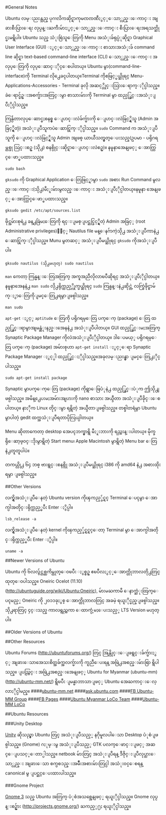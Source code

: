 #﻿General Notes

Ubuntu လမ္းညႊန္သည္ ပုဂၢလိကဆိုင္ရာကုမၸၸဏီႏွင့္ေသာ္လည္းေကာင္း အျခားစီးပြားေရး လုပ္ငန္းႀကီးမ်ားႏွင့္ေသာ္လည္းေကာင္း စီးပြားေရးအရသက္ဆိုင္မႈမရွိပါ။
Ubuntu သည္ သံုးစြဲသူေတြကို Menu အသံုးခ်ရုပ္ပံုဆိုင္ရာ Graphical User Interface  (GUI) ႏွင့္ေသာ္လည္းေကာင္း စာသားအသံုးခ် command line ဆိုင္ရာ text-based command-line interface (CLI) ေသာ္လည္းေကာင္း အလုပ္ေတြကို လုပ္ေဆာင္ႏိုင္ေစပါတယ္။ Ubuntu မွာ(command-line-interface)ကို Terminal လို႕ေခၚပါတယ္။Terminal ကိုစဖြင့္မယ္ဆိုရင္ Menu- Applications-Accessories - Terminal ခုလို အဆင့္တိုင္းသြားေရာက္ႏိုင္ပါသည္။ ခဲေရာင္မ်ဥ္းအစက္မ်ားအတြင္းမွာ စာသားမ်ားကို Terminal မွာ ထည့္သြင္းအသံုးျပဳႏိုင္ပါသည္။

ကြန္ပ်ဴတာလုပ္ေဆာင္မႈစနစ္မွ ေျပာင္းလဲခ်က္မ်ားကို ေျပာင္းလဲခြင့္ရွိသူ (Admin အခြင့္ရွိတဲ့) အသံုးျပဳသူကပဲေဆာင္ရြက္ႏိုင္ပါသည္။ `sudo` Command က အသံုးျပဳသူကို ေျပာင္းလဲခြင့္ရွိသူ Admin အျဖစ္ ယာယီသတ္မွတ္ေပးသည္(ဥပမာ - ပရိုဂရမ္တစ္ခု သြင္းစဥ္ (သို႕) စနစ္ပိုင္းဆိုင္ရာေျပာင္းလဲစဥ္)။ နမူနာအေနျဖင့္ ေအာက္တြင္ေဖာ္ၿပထားသည္။

	sudo bash

`gksudo` ကို Graphical Application ေတြဖြင့္ရာမွာ `sudo` အစား Run Command မွလည္းေကာင္း(သို႕)မီႏူးမ်ားမွလည္းေကာင္း အသံုးျပဳႏိုင္ပါတယ္။နမူနာ အေနျဖင့္ ေအာက္တြင္ေဖာ္ၿပထားသည္။

	gksudo gedit /etc/apt/sources.list

ဖိုင္အမ်ားစုရဲ႕ ခန္႕ခြဲမႈေတြကို ရင္းျမစ္ျပင္ဆင္ခြင့္ရွိတဲ့ Admin  အခြင့္ (root Administrative privileges)ႏွင့္ Nautilus file မန္ေနဂ်ာကဲ့သို႕ အသံုးျပဳကာနဲ႕ ေဆာင္ရြက္ႏိုင္ပါသည္။ Munu မွတဆင့္ အသံုးျပဳမယ္ဆိုရင္ `gksudo` ကိုအသံုးျပဳပါ။

	gksudo nautilus (သို႕မဟုတ္) sudo nautilus

`man` ကေတာ့ ကြန္မန္းေတြအတြက္ အကူအညီလိုလာၿပီဆိုရင္ အသံုးျပဳႏိုင္ပါတယ္။နမူနာအေနနဲ႕ `man sudo` လို႕ရိုက္ထည့္လိုက္မယ္ဆိုရင္ `sudo` ကြန္မန္းနဲ႕ဆိုင္တဲ့
လက္စြဲဖိုင္စာမ်က္ႏွာေတြကိုျမင္ေတြ႕ရမွာျဖစ္ပါသည္။ 

	man sudo

`apt-get`  ႏွင့္ `aptitude` ေတြကို ပရိုဂရမ္ေတြ ပက္ေက့ (package) ေတြ ထည့္သြင္းရာမွာအျမန္ဆံုးနည္းအေနနဲ႕ အသံုးျပဳပါတယ္။ GUI ထည့္သြင္းမႈအတြက္ Synaptic Package Manager ကိုလဲအသံုးျပဳႏိုင္ပါတယ္။ ဒါေပမယ့္ ပရိုဂရမ္ေတြ ပက္ေက့ (package) အမ်ားစုဟာ `apt-get install` ႏွင့္ေရာ Synaptic Package Manager ႏွင့္ပါ ထည့္သြင္းႏိုင္ပါသည္။အခုလမ္းညႊန္မွာ ျမင္ေတြ႕ႏိုင္ပါသည္။

	sudo apt-get install package 

Synaptic မွာပက္ေက့ေတြ (package) ကိုရွာေဖြပံုနဲ႕ ထည့္သြင္းပံုက ဤသို႕ျဖစ္ပါသည္။ အမိန္႕ေပးမႈအမ်ားအျပားကို nano စာသား အယ္ဒီတာ အသံုးျပဳခိုင္းေစပါတယ္။ နာႏိုက
Linux တိုင္းမွာ ရရွိတဲ့ အယ္ဒီတာျဖစ္ပါသည္။ တစ္ခါတရံမွာ Ubuntu မွာပါတဲ့ gedit ထက္အသံုးျပဳရတာပိုလြယ္ပါတယ္။

Menu ဆိုတာကေတာ့ desktop အေပၚဘက္မွာရွိ မီႏူးဘားကို ရည္ညႊန္းပါတယ္။ မိုက္ခရိုေဆာ့ဖ္၀င္းဒိုးမွာရွိတဲ့ Start menu၊ Apple Macintosh မွာရွိတဲ့ Menu bar ေတြနဲ႕တူတူပါပဲ။

တကယ္လို႕ ၆၄ ဘစ္ ဗားရွင္းစနစ္ကို အသံုးျပဳမယ္ဆိုရင္ i386 ကို amd64 နဲ႕ အစားထိုးရမွာ ျဖစ္ပါသည္။

##Other Versions

လက္ရွိအသံုးျပဳေနတဲ့ Ubuntu version ကိုၾကည့္ခ်င္ရင္ Terminal ေပၚမွာ ေအာက္ပါအတိုင္းရိုက္ထည့္ၿပီး Enter ႏွိပ္ပါ။

	lsb_release -a

လက္ရွိအသံုးျပဳေနတဲ့ kernel ကိုၾကည့္ခ်င္ရင္ရင္ေတာ့ Terminal မွာ ေအာက္ပါအတိုင္းရိုက္ထည့္ၿပီး Enter ႏွိပ္ပါ။

	uname -a

##Newer Versions  of Ubuntu 

Ubuntu ကို ၆လလွ်င္တစ္ႀကိမ္ထုတ္ေ၀ၿပီး ႏွစ္စဥ္ ဧၿပီလႏွင့္ေအာက္တိုဘာလတို႕တြင္ ထုတ္ေ၀ပါသည္။ Oneiric Ocelot (11.10) (http://ubuntuguide.org/wiki/Ubuntu:Oneiric), မ်ားမႀကာမီ ေနာက္ဆံုးထြက္ေပၚမည့္ Oneiric ကို ၂၀၁၁ခုႏွစ္ ေအာက္တိုဘာလတြင္ အခမဲ့ ရယူႏိုင္မည္ျဖစ္ပါသည္။သို႕ရာတြင္ ၄င္းသည္ ကာလရွည္ႀကာ ေထာက္ပံ့မႈေပးသည့္ LTS Version မဟုတ္ပါ။

##Older Versions of Ubuntu

##Other Resources 

Ubuntu Forums (http://ubuntuforums.org/) တြင္ အြန္လိုင္းေျဖရွင္းခ်က္မ်ားႏွင့္ အျခားေသာအေသးစိတ္အခ်က္အလက္မ်ားကို ကူညီေပးရန္ အဖြဲ႕အစည္းမ်ားစြာ ရွိပါသည္။
ျပည္တြင္း အဖြဲ႕အစည္းအေနျဖင့္ Ubuntu for Myanmar (ubuntu-mm) (http://ubuntu-mm.net/) ရွိၿပီး ျမန္မာဘာသာျဖင့္ Ubuntu အေႀကာင္းေလ့လာႏိုင္ပါမည္။
####[ubuntu-mm.net](http://ubuntu-mm.net)
####[ask.ubuntu.com](http://ask.ubuntu.com)
####[FB Ubuntu-MM Group](http://fb.com/groups/ubuntu4mm)
####[FB Pages](http://fb.com/ubuntumm)
####[Ubuntu Myanmar LoCo Team](http://wiki.ubuntu.com/MyanmarTeam)
####[Ubuntu-MM LoCo](http://loco.ubuntu.com/teams/ubuntu-mm)

##Ubuntu Resources 

###Unity Desktop

[Unity](http://en.wikipedia.org/wiki/Unity_%28desktop_environment%29) ဆိုသည္မွာ Ubuntu တြင္ အသံုးျပဳသည့္ နဂိုမူလပါေသာ Desktop ပံုစံျဖစ္ပါသည္။ (Gnome) ဂႏုမ္းမွ အသံုးျပဳသည့္ GTK ပလက္ေဖာင္းျဖင့္ အဆင္ေျပသင့္ေတာ္ပါသည္။ netbook မ်ားတြင္ အသံုးျပဳရန္ ဒီဇိုင္းျပဳလုပ္ထားေသာ္လည္း အျခားေသာ စက္ပစၥည္းအမ်ိဳးအစားမ်ားတြင္ပါ အသံုး၀င္ေစရန္ canonical မွ ျပင္ဆင္ေပးထားပါသည္။

###Gnome Project 

[Gnome 3](http://www.gnome.org/) သည္ Ubuntu အတြက္ ပံုစံအသစ္အေနျဖင့္ ရယူႏိုင္ပါသည္။ Gnome လုပ္ငန္းစဥ္မ်ား (http://projects.gnome.org/) ႀကည့္႐ႈ ရယူႏိုင္ပါသည္။
